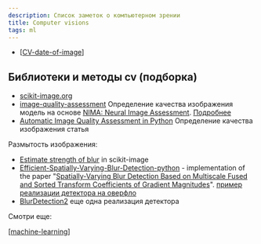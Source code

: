 ```yaml
---
description: Список заметок о компьютерном зрении
title: Computer visions
tags: ml
---
```


- [[CV-date-of-image]]

## Библиотеки и методы cv (подборка)

- [scikit-image.org](https://scikit-image.org/)
- [image-quality-assessment](https://github.com/idealo/image-quality-assessment) Определение качества изображения модель на основе [NIMA: Neural Image Assessment](https://arxiv.org/abs/1709.05424). [Подробнее](https://ai.googleblog.com/2017/12/introducing-nima-neural-image-assessment.html)
- [Automatic Image Quality Assessment in Python](https://towardsdatascience.com/automatic-image-quality-assessment-in-python-391a6be52c11) Определение качества изображения статья

Размытость изображения:

- [Estimate strength of blur](https://scikit-image.org/docs/stable/auto_examples/filters/plot_blur_effect.html#sphx-glr-auto-examples-filters-plot-blur-effect-py) in scikit-image
- [Efficient-Spatially-Varying-Blur-Detection-python](https://github.com/Utkarsh-Deshmukh/Spatially-Varying-Blur-Detection-python) - implementation of the paper "[Spatially-Varying Blur Detection Based on Multiscale Fused and Sorted Transform Coefficients of Gradient Magnitudes](https://arxiv.org/abs/1703.07478)". [пример реализации детектора на оверфло](https://stackoverflow.com/a/67712404/15966204)
- [BlurDetection2](https://github.com/WillBrennan/BlurDetection2) еще одна реализация детектора

Смотри еще:

[[machine-learning]]

[//begin]: # "Autogenerated link references for markdown compatibility"
[CV-date-of-image]: ../notes/CV-date-of-image "Данные изображения"
[machine-learning]: machine-learning "Алгоритмы машинного обучения"
[//end]: # "Autogenerated link references"